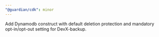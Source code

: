 ```yaml
---
"@guardian/cdk": minor
---
```


Add Dynamodb construct with default deletion protection and mandatory opt-in/opt-out setting for DevX-backup.
